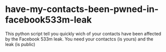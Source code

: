 # have-my-contacts-been-pwned-in-facebook533m-leak
This python script tell you quickly wich of your contacts have been affected by the Facebook 533m leak. You need your contactcs (is yours) and the leak (is public)
